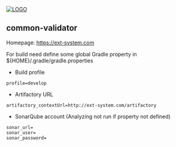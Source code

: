 [![LOGO](https://ext-system.com/pictures/logo.png)](https://ext-system.com)

## common-validator

Homepage: https://ext-system.com

For build need define some global Gradle property in ${HOME}/.gradle/gradle.properties
* Build profile
```
profile=develop
```
* Artifactory URL
```
artifactory_contextUrl=http://ext-system.com/artifactory
```
* SonarQube account (Analyzing not run if property not defined)
```
sonar_url=
sonar_user=
sonar_password=
```